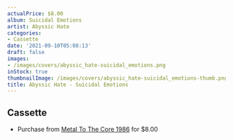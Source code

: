 ```yaml
---
actualPrice: $8.00
album: Suicidal Emotions
artist: Abyssic Hate
categories:
- Cassette
date: '2021-09-10T05:08:13'
draft: false
images:
- /images/covers/abyssic_hate-suicidal_emotions.png
inStock: true
thumbnailImage: /images/covers/abyssic_hate-suicidal_emotions-thumb.png
title: Abyssic Hate - Suicidal Emotions
---
```


## Cassette
* Purchase from [Metal To The Core 1986](https://metaltothecore1986.com/shop/abyssic-hate-suicidal-emotions-cassette/) for $8.00
